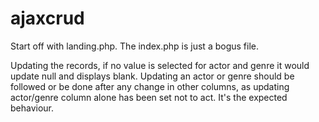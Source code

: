 # ajaxcrud

Start off with landing.php. The index.php is just a bogus file.

Updating the records, if no value is selected for actor and genre it would update null and displays blank. Updating an actor or genre should be followed or be done after any change in other columns, as updating actor/genre column alone has been set not to act. It's the expected behaviour.
